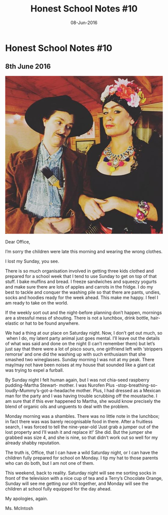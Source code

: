 ﻿---
layout: post
title: 'Honest School Notes #10'
date: 08-Jun-2016
categories: tbd
---

# Honest School Notes #10

## 8th June 2016

<img class="photo-horiz" src="/images/2016/06/diego.jpg" />

Dear Office, 

I’m sorry the children were late this morning and wearing the wrong clothes.

I lost my Sunday, you see.

There is so much organisation involved in getting three kids clothed and prepared for a school week that I tend to use Sunday to get on top of that stuff. I bake muffins and bread. I freeze sandwiches and squeezy yogurts and make sure there are lots of apples and carrots in the fridge. I do my best to tackle and conquer the washing pile so that there are pants, undies, socks and hoodies ready for the week ahead. This make me happy. I feel I am ready to take on the world.

If the weekly sort out and the night-before planning don’t happen, mornings are a stressful mess of shouting. There is not a lunchbox, drink bottle, hair-elastic or hat to be found anywhere.

We had a thing at our place on Saturday night. Now, I don’t get out much, so  when I do, my latent party animal just goes mental. I’ll leave out the details of what was said and done on the night (I can’t remember them) but let’s just say that there were a lot of pisco sours, one girlfriend left with ‘strippers remorse’ and one did the washing up with such enthusiasm that she smashed two wineglasses. Sunday morning I was not at my peak. There may/may not have been noises at my house that sounded like a giant cat was trying to expel a furball.

By Sunday night I felt human again, but I was not chia-seed raspberry pudding-Martha Stewart- mother. I was Nurofen Plus -stop-breathing-so-loudly-Mummy’s-got-a-headache mother. Plus, I had dressed as a Mexican man for the party and I was having trouble scrubbing off the moustache. I am sure that if this ever happened to Martha, she would know precisely the blend of organic oils and unguents to deal with the problem.

Monday morning was a shambles. There was no little note in the lunchbox; in fact there was was barely recognisable food in there. After a fruitless search, I was forced to tell the nine-year-old ‘Just grab a jumper out of the lost property and I’ll wash it and replace it!’ She did. But the jumper she grabbed was size 4, and she is nine, so that didn’t work out so well for my already shabby reputation.

The truth is, Office, that I can have a wild Saturday night, or I can have the children fully prepared for school on Monday. I tip my hat to those parents who can do both, but I am not one of them.

This weekend, back to reality. Saturday night will see me sorting socks in front of the television with a nice cup of tea and a Terry’s Chocolate Orange, Sunday will see me getting our shit together, and Monday will see the children at school fully equipped for the day ahead.

My apologies, again.

Ms. McIntosh


